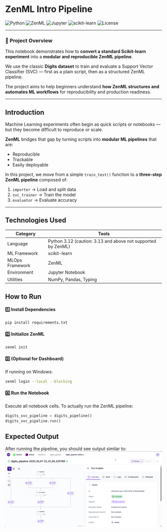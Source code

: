 # ZenML Intro Pipeline

![Python](https://img.shields.io/badge/Python-3.12+-blue?logo=python)
![ZenML](https://img.shields.io/badge/ZenML-%F0%9F%A7%A0-orange)
![Jupyter](https://img.shields.io/badge/Jupyter-Notebook-orange?logo=jupyter)
![scikit-learn](https://img.shields.io/badge/scikit--learn-Modeling%20%7C%20SVC-brightgreen?logo=scikitlearn)
![License](https://img.shields.io/badge/License-MIT-lightgrey)

---

### 🧩 Project Overview
This notebook demonstrates how to **convert a standard Scikit-learn experiment** into a **modular and reproducible ZenML pipeline**.

We use the classic **Digits dataset** to train and evaluate a Support Vector Classifier (SVC) — first as a plain script, then as a structured ZenML pipeline.

The project aims to help beginners understand **how ZenML structures and automates ML workflows** for reproducibility and production readiness.

---

## Introduction

Machine Learning experiments often begin as quick scripts or notebooks — but they become difficult to reproduce or scale.

**ZenML** bridges that gap by turning scripts into **modular ML pipelines** that are:
- Reproducible  
- Trackable  
- Easily deployable  

In this project, we move from a simple `train_test()` function to a **three-step ZenML pipeline** composed of:
1. `importer` → Load and split data  
2. `svc_trainer` → Train the model  
3. `evaluator` → Evaluate accuracy  

---

## Technologies Used
| Category | Tools |
|-----------|-------|
| Language | Python 3.12 (caution: 3.13 and above not supported by ZenML) |
| ML Framework | scikit-learn |
| MLOps Framework | ZenML |
| Environment | Jupyter Notebook |
| Utilities | NumPy, Pandas, Typing |

## How to Run
#### 1️⃣ Install Dependencies
```bash
pip install requirements.txt
```

#### 2️⃣ Initialize ZenML
```bash
zenml init
```

#### 3️⃣ (Optional for Dashboard)

If running on Windows:
```bash
zenml login --local --blocking
```

#### 4️⃣ Run the Notebook

Execute all notebook cells.
To actually run the ZenML pipeline:
```python
digits_svc_pipeline = digits_pipeline()
digits_svc_pipeline.run()
```

## Expected Output
After running the pipeline, you should see output similar to:
!['pipeline-dashboard-image'](src/pipeline-dashboard.png)